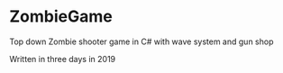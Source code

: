 # ZombieGame
Top down Zombie shooter game in C# with wave system and gun shop

Written in three days in 2019
